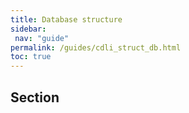 ```yaml
---
title: Database structure
sidebar:
 nav: "guide"
permalink: /guides/cdli_struct_db.html
toc: true
---
```

## Section

